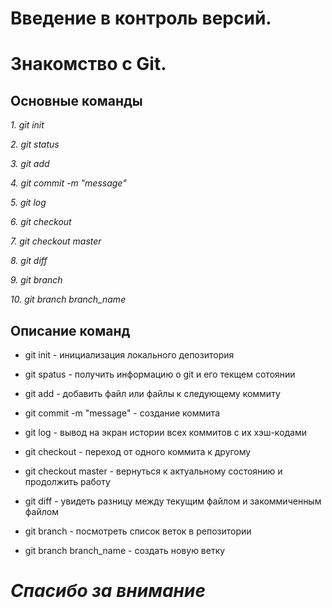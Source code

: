 
# Введение в контроль версий. 

# Знакомство с Git.


## Основные команды

*1. git init*

*2. git status*

*3. git add*

*4. git commit -m "message"*

*5. git log*

*6. git checkout*

*7. git checkout master*

*8. git diff*

*9. git branch*

*10. git branch branch_name*

## **Описание команд**

* git init - инициализация локального депозитория

* git spatus - получить информацию о git и его текщем сотоянии

* git add - добавить файл или файлы к следующему коммиту

* git commit -m "message" - создание коммита

* git log - вывод на экран истории всех коммитов с их хэш-кодами

* git checkout - переход от одного коммита к другому

* git checkout master - вернуться к актуальному состоянию и продолжить работу

* git diff - увидеть разницу между текущим файлом и закоммиченным файлом

* git branch - посмотреть список веток в репозитории

* git branch branch_name - создать новую ветку


# *Спасибо за внимание*

